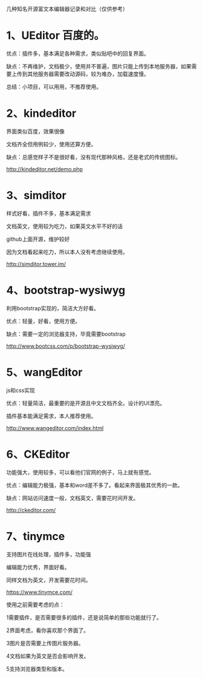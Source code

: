 几种知名开源富文本编辑器记录和对比（仅供参考）

# 1、UEditor 百度的。

优点：插件多，基本满足各种需求，类似贴吧中的回复界面。

缺点：不再维护，文档极少，使用并不普遍，图片只能上传到本地服务器，如果需要上传到其他服务器需要改动源码，较为难办，加载速度慢。

总结：小项目，可以用用，不推荐使用。

 

# 2、kindeditor

界面类似百度，效果很像

文档齐全但用例较少，使用还算方便。

缺点：总感觉样子不是很好看，没有现代那种风格，还是老式的传统图标。

http://kindeditor.net/demo.php

 

# 3、simditor

样式好看，插件不多，基本满足需求

文档英文，使用较为吃力，如果英文水平不好的话

github上面开源，维护较好

因为文档看起来吃力，所以本人没有考虑继续使用。

http://simditor.tower.im/

 

# 4、bootstrap-wysiwyg

利用bootstrap实现的，简洁大方好看。

优点：轻量，好看，使用方便。

缺点：需要一定的浏览器支持，毕竟需要bootstrap

http://www.bootcss.com/p/bootstrap-wysiwyg/

 

# 5、wangEditor

js和css实现

优点：轻量简洁，最重要的是开源且中文文档齐全。设计的UI漂亮。

插件基本能满足需求，本人推荐使用。

http://www.wangeditor.com/index.html

 

# 6、CKEditor

功能强大，使用较多，可以看他们官网的例子，马上就有感觉。

优点：编辑能力极强，基本和word差不多了。看起来界面极其优秀的一款。

缺点：网站访问速度一般，文档英文，需要花时间开发。

http://ckeditor.com/

 

# 7、tinymce

支持图片在线处理，插件多，功能强

编辑能力优秀，界面好看。

同样文档为英文，开发需要花时间。

https://www.tinymce.com/

 

使用之前需要考虑的点：

1需要插件，是否需要很多的插件，还是说简单的那些功能就行了。

2界面考虑，看你喜欢那个界面了。

3图片是否需要上传图片服务器。

4文档如果为英文是否会影响开发。

5支持浏览器类型和版本。